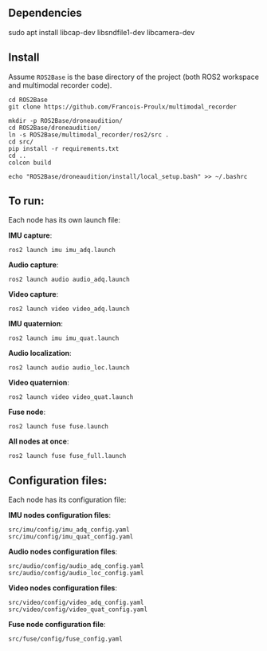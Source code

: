 ## Dependencies
sudo apt install libcap-dev libsndfile1-dev libcamera-dev

## Install
Assume `ROS2Base` is the base directory of the project (both ROS2 workspace and multimodal recorder code).

```
cd ROS2Base
git clone https://github.com/Francois-Proulx/multimodal_recorder

mkdir -p ROS2Base/droneaudition/
cd ROS2Base/droneaudition/
ln -s ROS2Base/multimodal_recorder/ros2/src .
cd src/
pip install -r requirements.txt
cd ..
colcon build

echo "ROS2Base/droneaudition/install/local_setup.bash" >> ~/.bashrc
```

## To run:
Each node has its own launch file:

**IMU capture**:
```
ros2 launch imu imu_adq.launch 
```

**Audio capture**:
```
ros2 launch audio audio_adq.launch 
```

**Video capture**:
```
ros2 launch video video_adq.launch 
```

**IMU quaternion**:
```
ros2 launch imu imu_quat.launch 
```

**Audio localization**:
```
ros2 launch audio audio_loc.launch 
```

**Video quaternion**:
```
ros2 launch video video_quat.launch 
```

**Fuse node**:
```
ros2 launch fuse fuse.launch 
```

**All nodes at once**:
```
ros2 launch fuse fuse_full.launch 
```

## Configuration files:

Each node has its configuration file:

**IMU nodes configuration files**:
```
src/imu/config/imu_adq_config.yaml 
src/imu/config/imu_quat_config.yaml 
```

**Audio nodes configuration files**:
```
src/audio/config/audio_adq_config.yaml 
src/audio/config/audio_loc_config.yaml 
```

**Video nodes configuration files**:
```
src/video/config/video_adq_config.yaml 
src/video/config/video_quat_config.yaml 
```

**Fuse node configuration file**:
```
src/fuse/config/fuse_config.yaml 
```

